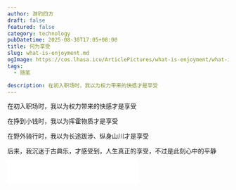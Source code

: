 ```yaml
---
author: 游钓四方
draft: false
featured: false
category: technology
pubDatetime: 2025-08-30T17:05+08:00
title: 何为享受
slug: what-is-enjoyment.md
ogImage: https://cos.lhasa.icu/ArticlePictures/what-is-enjoyment/what-is-enjoyment.png
tags:
  - 随笔

description: 在初入职场时，我以为权力带来的快感才是享受
---
```


在初入职场时，我以为权力带来的快感才是享受

在挣到小钱时，我以为挥霍物质才是享受

在野外骑行时，我以为长途跋涉、纵身山川才是享受

后来，我沉迷于古典乐，才感受到，人生真正的享受，不过是此刻心中的平静

<iframe frameborder="no" border="0" marginwidth="0" marginheight="0" width=298 height=52 src="//music.163.com/outchain/player?type=2&id=2156764039&auto=1&height=32"></iframe>